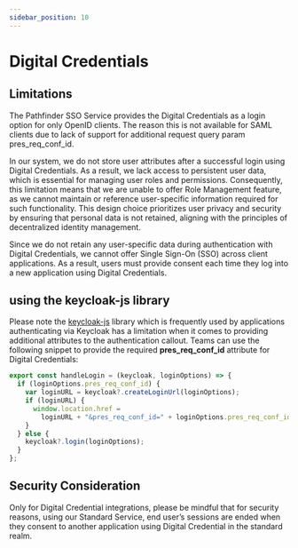 ```yaml
---
sidebar_position: 10
---
```


# Digital Credentials

## Limitations

The Pathfinder SSO Service provides the Digital Credentials as a login option for only OpenID clients. The reason this is not available for SAML clients due to lack of support for additional request query param pres_req_conf_id.

In our system, we do not store user attributes after a successful login using Digital Credentials. As a result, we lack access to persistent user data, which is essential for managing user roles and permissions. Consequently, this limitation means that we are unable to offer Role Management feature, as we cannot maintain or reference user-specific information required for such functionality. This design choice prioritizes user privacy and security by ensuring that personal data is not retained, aligning with the principles of decentralized identity management.

Since we do not retain any user-specific data during authentication with Digital Credentials, we cannot offer Single Sign-On (SSO) across client applications. As a result, users must provide consent each time they log into a new application using Digital Credentials.

## using the keycloak-js library

Please note the [keycloak-js](https://www.npmjs.com/package/keycloak-js) library which is frequently used by applications authenticating via Keycloak has a limitation when it comes to providing additional attributes to the authentication callout. Teams can use the following snippet to provide the required **pres_req_conf_id** attribute for Digital Credentials:

```js
export const handleLogin = (keycloak, loginOptions) => {
  if (loginOptions.pres_req_conf_id) {
    var loginURL = keycloak?.createLoginUrl(loginOptions);
    if (loginURL) {
      window.location.href =
        loginURL + "&pres_req_conf_id=" + loginOptions.pres_req_conf_id;
    }
  } else {
    keycloak?.login(loginOptions);
  }
};
```

## Security Consideration

Only for Digital Credential integrations, please be mindful that for security reasons, using our Standard Service, end user’s sessions are ended when they consent to another application using Digital Credential in the standard realm.
